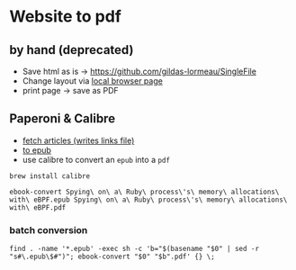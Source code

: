 # Website to pdf

## by hand (deprecated)

* Save html as is -> <https://github.com/gildas-lormeau/SingleFile>
* Change layout via [local browser page](./website-to-pdf.html)
* print page -> save as PDF


## Paperoni & Calibre

* [fetch articles (writes links file)](../getpocket.md)
* [to epub](../website-to-epub)
* use calibre to convert an `epub` into a `pdf`

```text
brew install calibre

ebook-convert Spying\ on\ a\ Ruby\ process\'s\ memory\ allocations\ with\ eBPF.epub Spying\ on\ a\ Ruby\ process\'s\ memory\ allocations\ with\ eBPF.pdf
```

### batch conversion

```text
find . -name '*.epub' -exec sh -c 'b="$(basename "$0" | sed -r "s#\.epub\$#")"; ebook-convert "$0" "$b".pdf' {} \;
```
